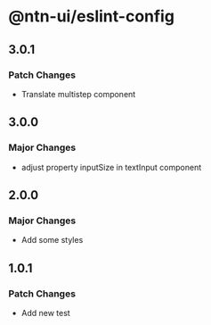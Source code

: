 # @ntn-ui/eslint-config

## 3.0.1

### Patch Changes

- Translate multistep component

## 3.0.0

### Major Changes

- adjust property inputSize in textInput component

## 2.0.0

### Major Changes

- Add some styles

## 1.0.1

### Patch Changes

- Add new test
